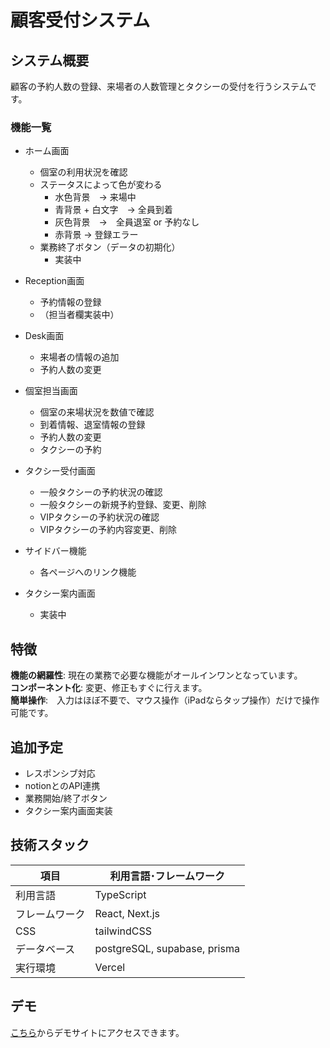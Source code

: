 # 顧客受付システム

## システム概要
  
顧客の予約人数の登録、来場者の人数管理とタクシーの受付を行うシステムです。
    
  
### 機能一覧
- ホーム画面
  - 個室の利用状況を確認
  - ステータスによって色が変わる
    - 水色背景　→ 来場中
    - 青背景 + 白文字　→ 全員到着
    - 灰色背景　→　全員退室 or 予約なし
    - 赤背景 → 登録エラー
  - 業務終了ボタン（データの初期化）
    - 実装中
　　
- Reception画面
  - 予約情報の登録
  - （担当者欄実装中）
　　
- Desk画面
  - 来場者の情報の追加
  - 予約人数の変更
　　
- 個室担当画面
  - 個室の来場状況を数値で確認
  - 到着情報、退室情報の登録
  - 予約人数の変更
  - タクシーの予約
　　
- タクシー受付画面
  - 一般タクシーの予約状況の確認
  - 一般タクシーの新規予約登録、変更、削除
  - VIPタクシーの予約状況の確認
  - VIPタクシーの予約内容変更、削除
  
- サイドバー機能
  - 各ページへのリンク機能
　　
- タクシー案内画面
  - 実装中
　　  
## 特徴
  
**機能の網羅性**: 現在の業務で必要な機能がオールインワンとなっています。  
**コンポーネント化**: 変更、修正もすぐに行えます。  
**簡単操作**:　入力はほぼ不要で、マウス操作（iPadならタップ操作）だけで操作可能です。  
  
## 追加予定
- レスポンシブ対応
- notionとのAPI連携
- 業務開始/終了ボタン
- タクシー案内画面実装
  
## 技術スタック
  
| 項目 | 利用言語･フレームワーク |
| ---- | ---- |
| 利用言語 | TypeScript |
| フレームワーク | React, Next.js |
| CSS | tailwindCSS |
| データベース | postgreSQL, supabase, prisma |
| 実行環境 | Vercel |  
  
  
  
## デモ
[こちら](https://reception-system.vercel.app)からデモサイトにアクセスできます。
